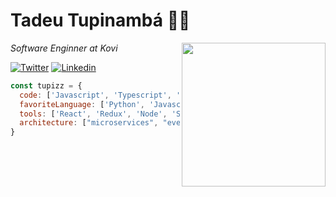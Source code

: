 # Tadeu Tupinambá 👨‍💻

<img align='right' src="https://media.giphy.com/media/MdA16VIoXKKxNE8Stk/giphy.gif" width="230">
<p><em>Software Enginner at Kovi</br></em></p>

[![Twitter](https://img.shields.io/badge/-Twitter-222222?style=flat-square&logo=twitter&logoColor=white&link=https://twitter.com/iamtupiz/)](https://twitter.com/iamtupiz/)
[![Linkedin](https://img.shields.io/badge/-LinkedIn-222222?style=flat-square&logo=Linkedin&logoColor=white&link=https://www.linkedin.com/in/tadeutupinamba/)](https://www.linkedin.com/in/tadeutupinamba/)


```javascript
const tupizz = {
  code: ['Javascript', 'Typescript', 'HTML', 'CSS', 'Ruby', 'Python', 'Java'],
  favoriteLanguage: ['Python', 'Javascript'],
  tools: ['React', 'Redux', 'Node', 'Storybook', 'Styled-Components', 'Jest', 'Docker', 'GraphQL'],
  architecture: ["microservices", "event-driven", "design system pattern"]
}
```
